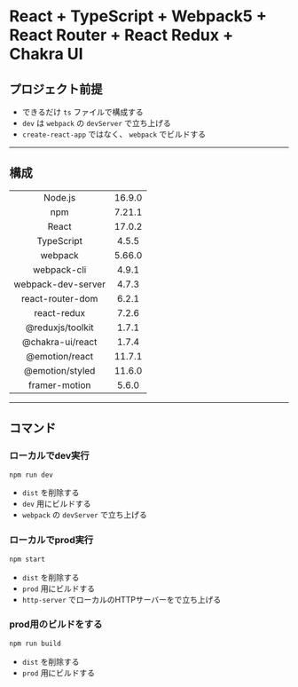 # React + TypeScript + Webpack5 + React Router + React Redux + Chakra UI

## プロジェクト前提

- できるだけ `ts` ファイルで構成する
- `dev` は `webpack` の `devServer` で立ち上げる
- `create-react-app` ではなく、 `webpack` でビルドする

---

## 構成

|||
|:---:|:---:|
|Node.js|16.9.0|
|npm|7.21.1|
|React|17.0.2|
|TypeScript|4.5.5|
|webpack|5.66.0|
|webpack-cli|4.9.1|
|webpack-dev-server|4.7.3|
|react-router-dom|6.2.1|
|react-redux|7.2.6|
|@reduxjs/toolkit|1.7.1|
|@chakra-ui/react|1.7.4|
|@emotion/react|11.7.1|
|@emotion/styled|11.6.0|
|framer-motion|5.6.0|

---

## コマンド

### ローカルでdev実行

```bash
npm run dev
```

- `dist` を削除する
- `dev` 用にビルドする
- `webpack` の `devServer` で立ち上げる

### ローカルでprod実行

```bash
npm start
```

- `dist` を削除する
- `prod` 用にビルドする
- `http-server` でローカルのHTTPサーバーをで立ち上げる

### prod用のビルドをする

```bash
npm run build
```

- `dist` を削除する
- `prod` 用にビルドする

